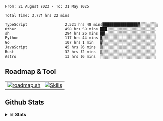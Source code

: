 <!--START_SECTION:waka-->

```txt
From: 21 August 2023 - To: 31 May 2025

Total Time: 3,774 hrs 22 mins

TypeScript                 2,521 hrs 48 mins████████████████▓░░░░░░░░   66.81 %
Other                      458 hrs 58 mins ███░░░░░░░░░░░░░░░░░░░░░░   12.16 %
sh                         294 hrs 26 mins ██░░░░░░░░░░░░░░░░░░░░░░░   07.80 %
Python                     117 hrs 44 mins ▓░░░░░░░░░░░░░░░░░░░░░░░░   03.12 %
Go                         107 hrs 1 min   ▓░░░░░░░░░░░░░░░░░░░░░░░░   02.84 %
JavaScript                 45 hrs 56 mins  ▒░░░░░░░░░░░░░░░░░░░░░░░░   01.22 %
Rust                       32 hrs 52 mins  ▒░░░░░░░░░░░░░░░░░░░░░░░░   00.87 %
Astro                      13 hrs 36 mins  ░░░░░░░░░░░░░░░░░░░░░░░░░   00.36 %
```

<!--END_SECTION:waka-->

## Roadmap & Tool
<table align="center">
  <tr>
    <td>
      <a href="https://roadmap.sh">
        <img src="https://roadmap.sh/card/tall/6505f3e78dfc79db2fff8e3e?variant=dark" alt="roadmap.sh" />
      </a>
    </td>
    <td>
      <a href="https://github.com/chaninlaw">
        <img src="https://skillicons.dev/icons?i=js,typescript,nodejs,nestjs,react,next,astro,html,css,tailwind,postgres,prisma,docker,git,rust,go&perline=7&theme=dark" alt="Skills" />
      </a>
    </td>
  </tr>
</table>

## Github Stats
<details close>
  <summary><b>📊 Stats</b></summary>
  <div align="center">
    
<picture>
  <source
    srcset="https://github-readme-stats.vercel.app/api?username=chaninlaw&show_icons=true&theme=dark"
    media="(prefers-color-scheme: dark)"
  />
  <source
    srcset="https://github-readme-stats.vercel.app/api?username=chaninlaw&show_icons=true"
    media="(prefers-color-scheme: light), (prefers-color-scheme: no-preference)"
  />
  <img src="https://github-readme-stats.vercel.app/api?username=chaninlaw&show_icons=true" />
</picture>
    
<picture>
  <source
    srcset="https://github-readme-stats.vercel.app/api/top-langs/?username=chaninlaw&layout=donut&theme=dark"
    media="(prefers-color-scheme: dark)"
  />
  <source
    srcset="https://github-readme-stats.vercel.app/api/top-langs/?username=chaninlaw&layout=donut"
    media="(prefers-color-scheme: light), (prefers-color-scheme: no-preference)"
  />
  <img src="https://github-readme-stats.vercel.app/api/top-langs/?username=chaninlaw&layout=donut" />
</picture>
    
  </div>
  
</details>

